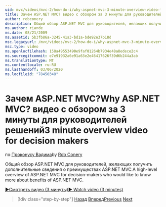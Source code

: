```yaml
---
uid: mvc/videos/mvc-2/how-do-i/why-aspnet-mvc-3-minute-overview-video-for-decision-makers
title: Зачем ASP.NET MVC? видео с обзором за 3 минуты для руководителей решений | Документация Майкрософт
author: robconery
description: Общий обзор ASP.NET MVC для руководителей, желающих получить дополнительные сведения о преимуществах ASP.NET MVC.
ms.author: riande
ms.date: 08/21/2009
ms.assetid: 5b3fb86a-3245-41a3-bd1a-bde92e37b18d
msc.legacyurl: /mvc/videos/mvc-2/how-do-i/why-aspnet-mvc-3-minute-overview-video-for-decision-makers
msc.type: video
ms.openlocfilehash: 158a49553490e9faf01264b7934e48a8edece2c4
ms.sourcegitcommit: e7e91932a6e91a63e2e46417626f39d6b244a3ab
ms.translationtype: MT
ms.contentlocale: ru-RU
ms.lasthandoff: 03/06/2020
ms.locfileid: "78450348"
---
```

# <a name="why-aspnet-mvc-3-minute-overview-video-for-decision-makers"></a><span data-ttu-id="0bf30-104">Зачем ASP.NET MVC?</span><span class="sxs-lookup"><span data-stu-id="0bf30-104">Why ASP.NET MVC?</span></span> <span data-ttu-id="0bf30-105">видео с обзором за 3 минуты для руководителей решений</span><span class="sxs-lookup"><span data-stu-id="0bf30-105">3 minute overview video for decision makers</span></span>

<span data-ttu-id="0bf30-106">по [Проконусу Вадима](https://github.com/robconery)</span><span class="sxs-lookup"><span data-stu-id="0bf30-106">by [Rob Conery](https://github.com/robconery)</span></span>

<span data-ttu-id="0bf30-107">Общий обзор ASP.NET MVC для руководителей, желающих получить дополнительные сведения о преимуществах ASP.NET MVC.</span><span class="sxs-lookup"><span data-stu-id="0bf30-107">A high-level overview of ASP.NET MVC for decision-makers who would like to know more about benefits of ASP.NET MVC.</span></span>

[<span data-ttu-id="0bf30-108">&#9654;Смотреть видео (3 минуты)</span><span class="sxs-lookup"><span data-stu-id="0bf30-108">&#9654; Watch video (3 minutes)</span></span>](https://channel9.msdn.com/Blogs/ASP-NET-Site-Videos/why-aspnet-mvc-3-minute-overview-video-for-decision-makers)

> [!div class="step-by-step"]
> <span data-ttu-id="0bf30-109">[Назад](what-is-aspnet-mvc-80-minute-technical-video-for-developers-building-nerddinner.md)
> [Вперед](aspnet-mvc-how-10-minute-technical-video-for-developers.md)</span><span class="sxs-lookup"><span data-stu-id="0bf30-109">[Previous](what-is-aspnet-mvc-80-minute-technical-video-for-developers-building-nerddinner.md)
[Next](aspnet-mvc-how-10-minute-technical-video-for-developers.md)</span></span>
